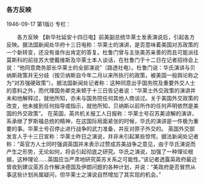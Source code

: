 ### 各方反映

1946-09-17
第1版()
专栏：

　　各方反映
    【新华社延安十四日电】前美副总统华莱士发表演说后，引起各方反映。据法国新闻处华府十三日电称：华莱士的演讲，是否意味着美国对苏政策的一个新转变，还没有谁作出肯定的答复。杜鲁门曾与主张美苏亲善的而且可能派往莫斯科的前驻苏大使戴维斯及华莱士本人谈话，在杜鲁门于十二日在记者招待会上说：“他同意商务部长华莱士的全部演说”（路透社电）。杜鲁门说：华氏演讲与贝纳斯政策并无分歧（按贝纳斯自今年二月以来所执行的政策，被美国一般舆论称之为“对苏强硬政策”）。据法国新闻处记者称：这种同意出乎国务院及重要外交人士的意料之外，而代理国务卿克来顿于十三日告记者说：“华莱士外交政策的演讲并未和他解释过，就他所知，亦未与国务院任何其他人商谈过。关于美国外交政策的改变，他未接到任何指导或指示，就他所知，贝纳斯以前所作的任何声明依然是美国的外交政策”。
    在英国，英共机关报工人日报称：华莱士号召苏美谅解的演讲，系承继了罗斯福总统的精神，在这国际局面紧张的时候，华氏的演讲是一件极为重要的事。华莱士号召停止进行战争的武力准备，并反对原子外交的。
    英国外交部发言人于十三日宣称：华莱士昨日之演说，并非未引起某些惊愕。据法新闻处记者称：“英官方人士同时强调英国并未表示过赞成苏美战争之意见，由于华氏演说而产生之形势，无论如何，将会引起彻底之研究。华氏之演说，加强了一种理论根据，这种理论……英国应当严肃地研究英苏关系之可能性。”该记者透露英政府最近曾收到建议英苏合作解决德国及伊朗问题的各种计划，并说：“美政府是否冒然从事这些计划尚属疑问，但华莱士之演说自然增加了其实现的机会。”
